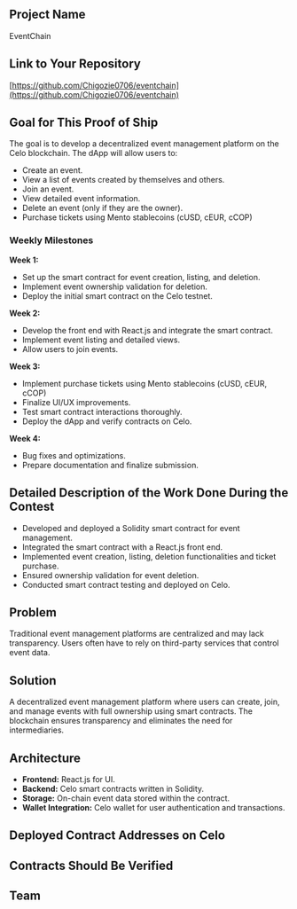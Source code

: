 ## Project Name

EventChain

## Link to Your Repository

[https://github.com/Chigozie0706/eventchain](https://github.com/Chigozie0706/eventchain)

## Goal for This Proof of Ship

The goal is to develop a decentralized event management platform on the Celo blockchain. The dApp will allow users to:

- Create an event.
- View a list of events created by themselves and others.
- Join an event.
- View detailed event information.
- Delete an event (only if they are the owner).
- Purchase tickets using Mento stablecoins (cUSD, cEUR, cCOP)

### Weekly Milestones

**Week 1:**

- Set up the smart contract for event creation, listing, and deletion.
- Implement event ownership validation for deletion.
- Deploy the initial smart contract on the Celo testnet.

**Week 2:**

- Develop the front end with React.js and integrate the smart contract.
- Implement event listing and detailed views.
- Allow users to join events.

**Week 3:**

- Implement purchase tickets using Mento stablecoins (cUSD, cEUR, cCOP)
- Finalize UI/UX improvements.
- Test smart contract interactions thoroughly.
- Deploy the dApp and verify contracts on Celo.

**Week 4:**

- Bug fixes and optimizations.
- Prepare documentation and finalize submission.

## Detailed Description of the Work Done During the Contest

- Developed and deployed a Solidity smart contract for event management.
- Integrated the smart contract with a React.js front end.
- Implemented event creation, listing, deletion functionalities and ticket purchase.
- Ensured ownership validation for event deletion.
- Conducted smart contract testing and deployed on Celo.

## Problem

Traditional event management platforms are centralized and may lack transparency. Users often have to rely on third-party services that control event data.

## Solution

A decentralized event management platform where users can create, join, and manage events with full ownership using smart contracts. The blockchain ensures transparency and eliminates the need for intermediaries.

## Architecture

- **Frontend:** React.js for UI.
- **Backend:** Celo smart contracts written in Solidity.
- **Storage:** On-chain event data stored within the contract.
- **Wallet Integration:** Celo wallet for user authentication and transactions.

## Deployed Contract Addresses on Celo

## Contracts Should Be Verified

## Team
